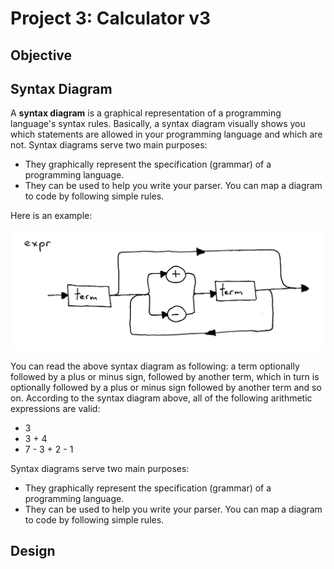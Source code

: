 # Project 3: Calculator v3

## Objective







## Syntax Diagram

A **syntax diagram** is a graphical representation of a programming language's syntax rules. Basically, a syntax diagram visually shows you which statements are allowed in your programming language and which are not. Syntax diagrams serve two main purposes:

- They graphically represent the specification (grammar) of a programming language.
- They can be used to help you write your parser. You can map a diagram to code by following simple rules.

Here is an example:

![Syntax Diagram](Syntax_Diagram.png)

You can read the above syntax diagram as following: a term optionally followed by a plus or minus sign, followed by another term, which in turn is optionally followed by a plus or minus sign followed by another term and so on. According to the syntax diagram above, all of the following arithmetic expressions are valid:

- 3
- 3 + 4
- 7 - 3 + 2 - 1

Syntax diagrams serve two main purposes:

- They graphically represent the specification (grammar) of a programming language.
- They can be used to help you write your parser. You can map a diagram to code by following simple rules.

## Design


